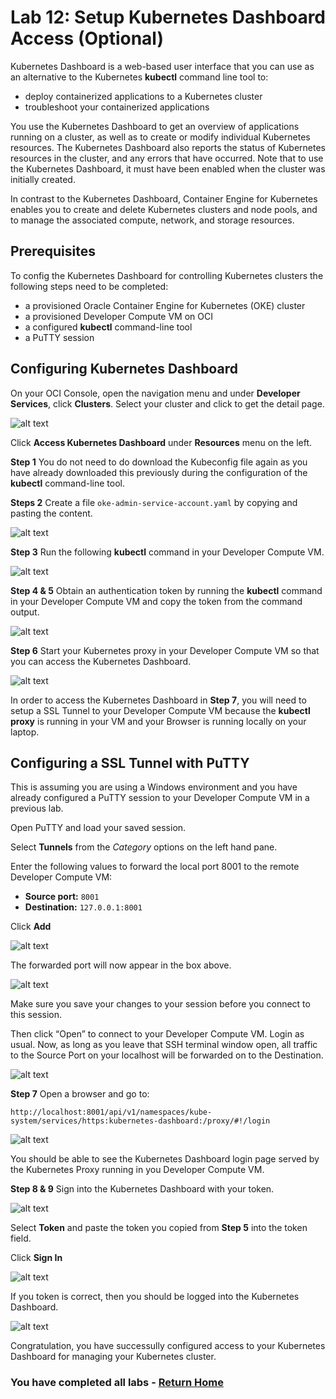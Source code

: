 # Lab 12: Setup Kubernetes Dashboard Access (Optional) #

Kubernetes Dashboard is a web-based user interface that you can use as an alternative to the Kubernetes **kubectl** command line tool to:

- deploy containerized applications to a Kubernetes cluster
- troubleshoot your containerized applications

You use the Kubernetes Dashboard to get an overview of applications running on a cluster, as well as to create or modify individual Kubernetes resources. The Kubernetes Dashboard also reports the status of Kubernetes resources in the cluster, and any errors that have occurred. Note that to use the Kubernetes Dashboard, it must have been enabled when the cluster was initially created.

In contrast to the Kubernetes Dashboard, Container Engine for Kubernetes enables you to create and delete Kubernetes clusters and node pools, and to manage the associated compute, network, and storage resources.

## Prerequisites ##

To config the Kubernetes Dashboard for controlling Kubernetes clusters the following steps need to be completed:

- a provisioned Oracle Container Engine for Kubernetes (OKE) cluster
- a provisioned Developer Compute VM on OCI
- a configured **kubectl** command-line tool
- a PuTTY session




## Configuring Kubernetes Dashboard ##

On your OCI Console, open the navigation menu and under **Developer Services**, click **Clusters**. Select your cluster and click to get the detail page.

![alt text](images/oke/014.back.to.cluster.details.png)

Click **Access Kubernetes Dashboard** under **Resources** menu on the left.

**Step 1** You do not need to do download the Kubeconfig file again as you have already downloaded this previously during the configuration of the **kubectl** command-line tool.

**Steps 2** Create a file `oke-admin-service-account.yaml` by copying and pasting the content.

![alt text](images/kube.dashboard/018.access.kubeconfig.part.2.png)

**Step 3** Run the following **kubectl** command in your Developer Compute VM.

![alt text](images/kube.dashboard/018.access.kubeconfig.part.3.png)

**Step 4 & 5** Obtain an authentication token by running the **kubectl** command in your Developer Compute VM and copy the token from the command output.

![alt text](images/kube.dashboard/018.access.kubeconfig.part.4.png)

**Step 6** Start your Kubernetes proxy in your Developer Compute VM so that you can access the Kubernetes Dashboard.

![alt text](images/kube.dashboard/018.access.kubeconfig.part.6.png)

In order to access the Kubernetes Dashboard in **Step 7**, you will need to setup a SSL Tunnel to your Developer Compute VM because the **kubectl proxy** is running in your VM and your Browser is running locally on your laptop.


## Configuring a SSL Tunnel with PuTTY ##

This is assuming you are using a Windows environment and you have already configured a PuTTY session to your Developer Compute VM in a previous lab.

Open PuTTY and load your saved session.

Select **Tunnels** from the *Category* options on the left hand pane.

Enter the following values to forward the local port 8001 to the remote Developer Compute VM:

- **Source port:** `8001`
- **Destination:** `127.0.0.1:8001`

Click **Add**

![alt text](images/kube.dashboard/019.putty.tunnel.part.1.png)

The forwarded port will now appear in the box above.

![alt text](images/kube.dashboard/019.putty.tunnel.part.2.png)

Make sure you save your changes to your session before you connect to this session.

Then click “Open” to connect to your Developer Compute VM. Login as usual. Now, as long as you leave that SSH terminal window open, all traffic to the Source Port on your localhost will be forwarded on to the Destination.

![alt text](images/kube.dashboard/019.putty.tunnel.part.3.png)

**Step 7** Open a browser and go to:

    http://localhost:8001/api/v1/namespaces/kube-system/services/https:kubernetes-dashboard:/proxy/#!/login

![alt text](images/kube.dashboard/018.access.kubeconfig.part.7.png)

You should be able to see the Kubernetes Dashboard login page served by the Kubernetes Proxy running in you Developer Compute VM.

**Step 8 & 9** Sign into the Kubernetes Dashboard with your token.

![alt text](images/kube.dashboard/018.access.kubeconfig.part.8.png)

Select **Token** and paste the token you copied from **Step 5** into the token field.

Click **Sign In**

![alt text](images/kube.dashboard/20.kube.dashboard.login.png)

If you token is correct, then you should be logged into the Kubernetes Dashboard.

![alt text](images/kube.dashboard/20.kube.dashboard.png)

Congratulation, you have successully configured access to your Kubernetes Dashboard for managing your Kubernetes cluster.


### You have completed all labs - [Return Home](domain.home.in.image_short.md) ###
